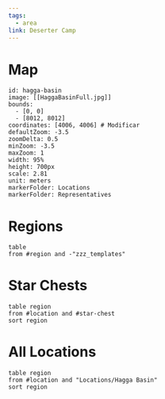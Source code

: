 ```yaml
---
tags:
  - area
link: Deserter Camp
---
```

# Map
```leaflet
id: hagga-basin
image: [[HaggaBasinFull.jpg]]
bounds:
  - [0, 0]
  - [8012, 8012]
coordinates: [4006, 4006] # Modificar
defaultZoom: -3.5
zoomDelta: 0.5
minZoom: -3.5
maxZoom: 1
width: 95%
height: 700px
scale: 2.81
unit: meters
markerFolder: Locations
markerFolder: Representatives
```
# Regions
```dataview
table
from #region and -"zzz_templates"
```
# Star Chests
```dataview
table region
from #location and #star-chest
sort region
```
# All Locations
```dataview
table region
from #location and "Locations/Hagga Basin"
sort region
```
